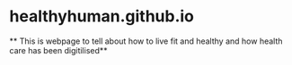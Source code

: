 # healthyhuman.github.io
** This is webpage to tell about how to live fit and healthy and how health care has been digitilised**
